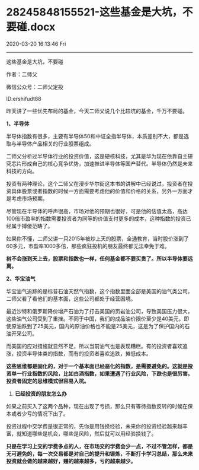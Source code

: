 # 28245848155521-这些基金是大坑，不要碰.docx

2020-03-20 16:13:46 Fri

----

这些基金是大坑，不要碰

作者：二师父

微信公众号：二师父定投

ID:ershifudt88

昨天讲了一些优先布局的基金，今天二师父说几个比较坑的基金，千万不要碰。

__1、半导体__

半导体指数有很多，主要有半导体50和中证全指半导体，本质差别不大，都是选取与半导体产品相关的行业股票组成。

二师父分析过半导体行业的投资价值，这是硬核科技，尤其是华为现在依靠自主研究芯片形成自己的核心竞争优势，加速推进半导体等国产替代。半导体仍然是未来科技的方向。

投资有两种理论，这个二师父在漫步华尔街这本书的讲解中已经说过，投资者在投资具体股票或者指数的时候一方面需要考虑他的价值和价格的关系，另外一方面才是考虑市场预期。

尽管现在半导体的呼声很高，市场对他的预期也很好，可是他的估值太高，高达100倍市盈率的指数需要投资者为同等的价值支付更多的成本，这种指数的投资已经属于搏傻范畴了。

如果你不懂，二师父讲一只2015年被炒上天的股票，全通教育，当时股价涨到了60多元，市盈率1000多倍，那些疯狂投机的朋友最终都无法幸免于难。

__树不会涨到天上去，股票和指数也一样，任何基金都不要买贵了。所以半导体要远离。__

__2、华宝油气__

华宝油气追踪的是标普石油天然气指数，这个指数里面全部是美国的油气类公司，二师父看了看他们的基本面，这些公司都处于经营困境。

最近沙特和俄罗斯降价增产石油为了打击美国的页岩油公司，导致美国压力很大，这些油气公司受到了重挫。不同于中国，我们的成品油价限价至少是40美元，即使原油跌到了25美元，国内的原油价格也不能是25美元，这是为了保护国内的石油开采公司。

而美国的应对措施就显然不足，所以当前油气也是表现糟糕。有的投资者喜欢追涨，投资半导体类的指数，而有的投资者喜欢追跌，摊低成本。

__这些思维都是固化的，对于一个基本面已经恶化的指数，是需要避免的。这就是投资单一行业指数的风险，比如白酒指数，如果遭遇了行业风险，下跌也是很厉害。投资者固定的思维模式很容易入坑。__

1. __已经投资的朋友怎么办__

如果之前买入了这两个品种，现在出现了亏损，那么只有等待指数反转的时候在保本或者少亏的情况下出了。

投资过程中交学费是很正常的，先你是用钱换经验，未来你的投资经验越来越丰富，就知道哪些是机会，哪些是风险，然后就可以用经验换钱了。

__只是在学习上交的学费多点的人，在市场交的学费会少一点，不过不管怎样，都是无可避免的，每一次交易都是对自己的提升和锻炼，不断打卡学习总结，那么未来投资就会做的越来越好，赚的越来越多，亏的越来越少。__

